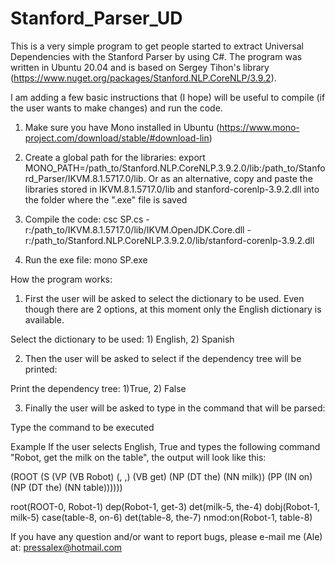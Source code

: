 # Stanford_Parser_UD

This is a very simple program to get people started to extract Universal Dependencies with the Stanford Parser by using C#. The program was written in Ubuntu 20.04 and is based on Sergey Tihon's library (https://www.nuget.org/packages/Stanford.NLP.CoreNLP/3.9.2). 

I am adding a few basic instructions that (I hope) will be useful to compile (if the user wants to make changes) and run the code.

1) Make sure you have Mono installed in Ubuntu (https://www.mono-project.com/download/stable/#download-lin)

2) Create a global path for the libraries: export MONO_PATH=/path_to/Stanford.NLP.CoreNLP.3.9.2.0/lib:/path_to/Stanford_Parser/IKVM.8.1.5717.0/lib. Or as an alternative, copy and paste the libraries stored in IKVM.8.1.5717.0/lib and stanford-corenlp-3.9.2.dll into the folder where the ".exe" file is saved

3) Compile the code: csc SP.cs -r:/path_to/IKVM.8.1.5717.0/lib/IKVM.OpenJDK.Core.dll -r:/path_to/Stanford.NLP.CoreNLP.3.9.2.0/lib/stanford-corenlp-3.9.2.dll

4) Run the exe file: mono SP.exe


How the program works:

1) First the user will be asked to select the dictionary to be used. Even though there are 2 options, at this moment only the English dictionary is available.

Select the dictionary to be used: 1) English, 2) Spanish


2) Then the user will be asked to select if the dependency tree will be printed:

Print the dependency tree: 1)True, 2) False


3) Finally the user will be asked to type in the command that will be parsed:

Type the command to be executed


Example
If the user selects English, True and types the following command "Robot, get the milk on the table", the output will look like this:

(ROOT
  (S
    (VP (VB Robot) (, ,) (VB get)
      (NP (DT the) (NN milk))
      (PP (IN on)
        (NP (DT the) (NN table))))))

root(ROOT-0, Robot-1)
dep(Robot-1, get-3)
det(milk-5, the-4)
dobj(Robot-1, milk-5)
case(table-8, on-6)
det(table-8, the-7)
nmod:on(Robot-1, table-8)

If you have any question and/or want to report bugs, please e-mail me (Ale) at: pressalex@hotmail.com
